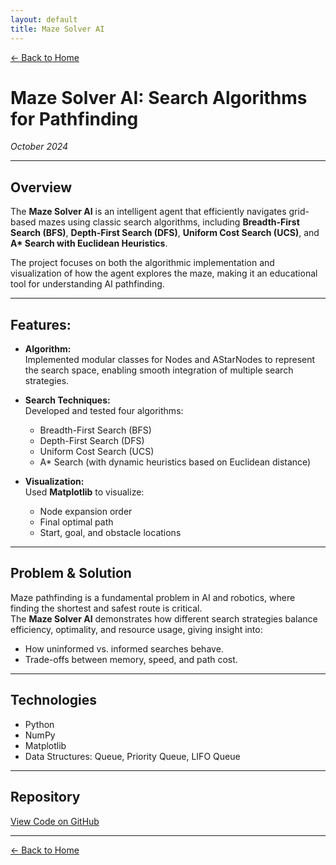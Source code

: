 ```yaml
---
layout: default
title: Maze Solver AI
---
```


[← Back to Home](../index.html)

# Maze Solver AI: Search Algorithms for Pathfinding  
*October 2024*

---

## Overview

The **Maze Solver AI** is an intelligent agent that efficiently navigates grid-based mazes using classic search algorithms, including **Breadth-First Search (BFS)**, **Depth-First Search (DFS)**, **Uniform Cost Search (UCS)**, and **A\* Search with Euclidean Heuristics**.  

The project focuses on both the algorithmic implementation and visualization of how the agent explores the maze, making it an educational tool for understanding AI pathfinding.

---

## Features:
- **Algorithm:**  
  Implemented modular classes for Nodes and AStarNodes to represent the search space, enabling smooth integration of multiple search strategies.

- **Search Techniques:**  
  Developed and tested four algorithms:
  - Breadth-First Search (BFS)
  - Depth-First Search (DFS)
  - Uniform Cost Search (UCS)
  - A\* Search (with dynamic heuristics based on Euclidean distance)

- **Visualization:**  
  Used **Matplotlib** to visualize:
  - Node expansion order
  - Final optimal path
  - Start, goal, and obstacle locations

---

## Problem & Solution

Maze pathfinding is a fundamental problem in AI and robotics, where finding the shortest and safest route is critical.  
The **Maze Solver AI** demonstrates how different search strategies balance efficiency, optimality, and resource usage, giving insight into:

- How uninformed vs. informed searches behave.
- Trade-offs between memory, speed, and path cost.

---

## Technologies
- Python
- NumPy
- Matplotlib
- Data Structures: Queue, Priority Queue, LIFO Queue

---

## Repository
[View Code on GitHub](https://github.com/will51mps0n/maze_solver_ai)

---

[← Back to Home](../index.html)